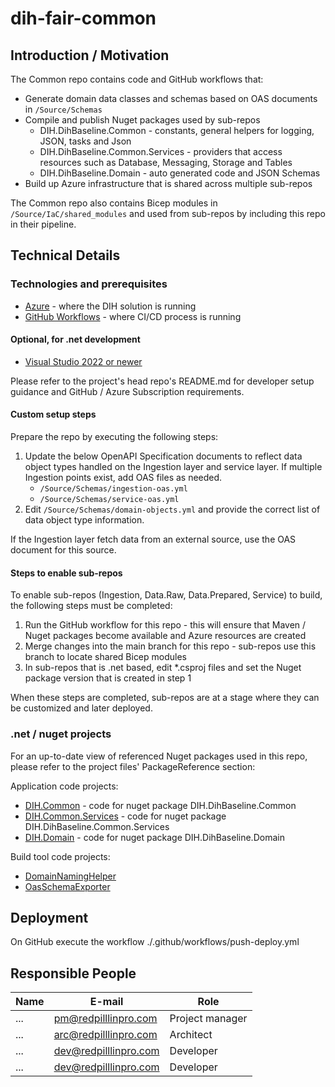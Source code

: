 # dih-fair-common

## Introduction / Motivation

The Common repo contains code and GitHub workflows that:
 - Generate domain data classes and schemas based on OAS documents in `/Source/Schemas`
 - Compile and publish Nuget packages used by sub-repos
   - DIH.DihBaseline.Common - constants, general helpers for logging, JSON, tasks and Json
   - DIH.DihBaseline.Common.Services - providers that access resources such as Database, Messaging, Storage and Tables
   - DIH.DihBaseline.Domain - auto generated code and JSON Schemas
 - Build up Azure infrastructure that is shared across multiple sub-repos
 
 The Common repo also contains Bicep modules in `/Source/IaC/shared_modules` and used from sub-repos by including this repo in their pipeline.

## Technical Details

### Technologies and prerequisites

- [Azure](https://azure.microsoft.com/) - where the DIH solution is running
- [GitHub Workflows](https://docs.github.com/en/actions/writing-workflows) - where CI/CD process is running

#### Optional, for .net development
- [Visual Studio 2022 or newer](https://visualstudio.microsoft.com/vs/)

Please refer to the project's head repo's README.md for developer setup guidance and GitHub / Azure Subscription requirements.

#### Custom setup steps

Prepare the repo by executing the following steps:
1. Update the below OpenAPI Specification documents to reflect data object types handled on the Ingestion layer and service layer. If multiple Ingestion points exist, add OAS files as needed.
   - `/Source/Schemas/ingestion-oas.yml`
   - `/Source/Schemas/service-oas.yml`
2. Edit `/Source/Schemas/domain-objects.yml` and provide the correct list of data object type information.

If the Ingestion layer fetch data from an external source, use the OAS document for this source.

#### Steps to enable sub-repos

To enable sub-repos (Ingestion, Data.Raw, Data.Prepared, Service) to build, the following steps must be completed:
1. Run the GitHub workflow for this repo - this will ensure that Maven / Nuget packages become available and Azure resources are created
2. Merge changes into the main branch for this repo - sub-repos use this branch to locate shared Bicep modules
3. In sub-repos that is .net based, edit *.csproj files and set the Nuget package version that is created in step 1

When these steps are completed, sub-repos are at a stage where they can be customized and later deployed.


### .net / nuget projects

For an up-to-date view of referenced Nuget packages used in this repo, please refer to the project files' PackageReference section:

Application code projects:
- [DIH.Common](/Source/DIH.Common/DIH.Common.csproj) - code for nuget package DIH.DihBaseline.Common
- [DIH.Common.Services](/Source/DIH.Common.Services/DIH.Common.Services.csproj) - code for nuget package DIH.DihBaseline.Common.Services
- [DIH.Domain](/Source/DIH.Domain/DIH.Domain.csproj) - code for nuget package DIH.DihBaseline.Domain

Build tool code projects:
- [DomainNamingHelper](/Source/BuildTools/DomainNamingHelper/DomainNamingHelper.csproj)
- [OasSchemaExporter](/Source/BuildTools/OasSchemaExporter/OasSchemaExporter.csproj)

## Deployment

On GitHub execute the workflow ./.github/workflows/push-deploy.yml

## Responsible People

| Name | E-mail | Role |
| ---- | ------ | ---- |
| ... | [pm@redpilllinpro.com](mailto:pm@redpilllinpro.com) | Project manager |
| ... | [arc@redpilllinpro.com](mailto:arc@redpilllinpro.com) | Architect |
| ... | [dev@redpilllinpro.com](mailto:dev@redpilllinpro.com) | Developer |
| ... | [dev@redpilllinpro.com](mailto:dev@redpilllinpro.com) | Developer |


